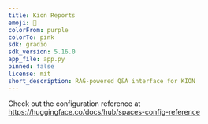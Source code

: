 ```yaml
---
title: Kion Reports
emoji: 🐢
colorFrom: purple
colorTo: pink
sdk: gradio
sdk_version: 5.16.0
app_file: app.py
pinned: false
license: mit
short_description: RAG-powered Q&A interface for KION
---
```


Check out the configuration reference at https://huggingface.co/docs/hub/spaces-config-reference
